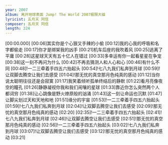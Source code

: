 ```yaml
---
year: 2007
album: 离开地球表面 Jump! The World 2007极限大碟
lyricist: 五月天 阿信
composer: 五月天 阿信
length: 224
---
```

[00:00.000]
[00:06]其实你是个心狠又手辣的小偷
[00:12]我的心我的呼吸和名字都偷走
[00:17]你才是绑架我的凶手
[00:21]机车后座的我吹着风
[00:25]逃离了平庸
[00:28]这星球天天有五十亿人在错过
[00:33]多幸运有你一起看星星在争宠
[00:38]这一刻不再问为什么
[00:42]不再去猜测人和人心和心
[00:46]有什么不同
[00:48]!一二三牵着手四五六抬起头
[00:54]!七八九我们私奔到月球
[00:59]!让双脚去腾空让我们去感受
[01:04]!那无忧的真空那月色纯真的感动
[01:12]当你说太聪明往往还是会寂寞
[01:17]我笑着倾听孤单终结后的静默
[01:22]看月亮像夜空的瞳孔
[01:26]静静凝视你我和我们闹嚷的星球
[01:33]靠近你怎么突然两个人都词穷
[01:38]让心跳像是野火燎原般的汹涌
[01:43]这一刻让命运也沉默
[01:47]让脚尖划过天和天地和地
[01:51]缘分的宇宙
[01:53]!一二三牵着手四五六抬起头
[01:59]!七八九我们私奔到月球
[02:04]!让双脚去腾空让我们去感受
[02:09]!那无忧的真空那月色纯真的感动
[02:20]
[02:35]!一二三牵着手四五六抬起头
[02:41]!七八九我们私奔到月球
[02:46]!让双脚去腾空让我们去感受
[02:51]!那无忧的真空那月色纯真的感动
[02:56]!一二三牵着手四五六抬起头
[03:02]!七八九我们私奔到月球
[03:07]!让双脚去腾空让我们去感受
[03:12]!那无忧的真空那月色纯真的感动
[03:21]